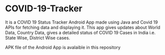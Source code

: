 # COVID-19-Tracker

It is a COVID 19 Status Tracker Android App made using Java and Covid 19 APIs for fetching data and displaying it.
This app gives updates about World Data, Country Data, gives a detailed status of COVID 19 Cases in India i.e. State Wise, District Wise cases.

APK file of the Android App is avalaible in this repository

